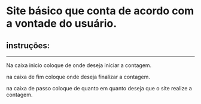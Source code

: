 # Site básico que conta de acordo com a vontade do usuário.

## instruções:

---

Na caixa inicio coloque de onde deseja iniciar a contagem.

na caixa de fim coloque onde deseja finalizar a contagem.

na caixa de passo coloque de quanto em quanto deseja que o site realize a contagem.
